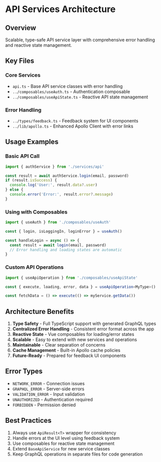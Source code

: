 # API Services Architecture

## Overview
Scalable, type-safe API service layer with comprehensive error handling and reactive state management.

## Key Files

### Core Services
- `api.ts` - Base API service classes with error handling
- `../composables/useAuth.ts` - Authentication composable
- `../composables/useApiState.ts` - Reactive API state management

### Error Handling
- `../types/feedback.ts` - Feedback system for UI components
- `../lib/apollo.ts` - Enhanced Apollo Client with error links

## Usage Examples

### Basic API Call
```typescript
import { authService } from './services/api'

const result = await authService.login(email, password)
if (result.isSuccess) {
  console.log('User:', result.data?.user)
} else {
  console.error('Error:', result.error?.message)
}
```

### Using with Composables
```typescript
import { useAuth } from './composables/useAuth'

const { login, isLoggingIn, loginError } = useAuth()

const handleLogin = async () => {
  const result = await login(email, password)
  // Error handling and loading states are automatic
}
```

### Custom API Operations
```typescript
import { useApiOperation } from './composables/useApiState'

const { execute, loading, error, data } = useApiOperation<MyType>()

const fetchData = () => execute(() => myService.getData())
```

## Architecture Benefits

1. **Type Safety** - Full TypeScript support with generated GraphQL types
2. **Centralized Error Handling** - Consistent error format across the app
3. **Reactive State** - Vue composables for loading/error states
4. **Scalable** - Easy to extend with new services and operations
5. **Maintainable** - Clear separation of concerns
6. **Cache Management** - Built-in Apollo cache policies
7. **Future-Ready** - Prepared for feedback UI components

## Error Types
- `NETWORK_ERROR` - Connection issues
- `GRAPHQL_ERROR` - Server-side errors
- `VALIDATION_ERROR` - Input validation
- `UNAUTHORIZED` - Authentication required
- `FORBIDDEN` - Permission denied

## Best Practices
1. Always use `ApiResult<T>` wrapper for consistency
2. Handle errors at the UI level using feedback system
3. Use composables for reactive state management
4. Extend `BaseApiService` for new service classes
5. Keep GraphQL operations in separate files for code generation